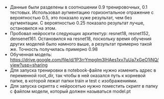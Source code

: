 * Данные были разделены в соотношении 0.9 тренировочных, 0.1 тестовых. Использовал аугментацию горизонтальное отражение с вероятностью 0.5, это показало хуже результат, чем без аугментации. С вероятностью 0.25 показало результат лучше, остановился на этом.
* Пробовал нейросети следующих архитектур: resnet18, resnet152, densenet161. Остановился на resnet18, поскольку время обучения других моделей было намного выше, а результат примерно такой же. Точность получилась примерно 0.98
* Обученная модель: https://drive.google.com/file/d/1P3rrYmpgIm3lHAes1xv7uUa7xGeO1jNQ/view?usp=sharing
* Для запуска тренировки в notebook-файле нужно изменить адрес в переменной root_dir, так чтобы в ней оказался путь к корневой папке, в которой лежат папки train и test с изображениями.
* Для запуска скрипта с нейросетью нужно поместить скрипт в папку с файлом модели, который должен называться model.pt
